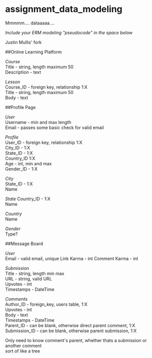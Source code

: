 # assignment_data_modeling
Mmmmm.... dataaaaa....

*Include your ERM modeling "pseudocode" in the space below*

Justin Mullis' fork

##Online Learning Platform  

*Course*  
Title - string, length maximum 50  
Description - text  

*Lesson*  
Course_ID - foreign key, relationship 1:X  
Title - string, length maximum 50  
Body - text  



##Profile Page  

*User*  
Username - min and max length  
Email - passes some basic check for valid email  

*Profile*  
User_ID - foreign key, relationship 1:X  
City_ID - 1:X  
State_ID - 1:X  
Country_ID 1:X  
Age - int, min and max  
Gender_ID - 1:X  

*City*  
State_ID - 1:X  
Name  

*State*
Country_ID - 1:X  
Name  

*Country*  
Name  

*Gender*  
Type?


##Message Board  

*User*  
Email - valid email, unique 
Link Karma - int 
Comment Karma - int  

*Submission*  
Title - string, length min max  
URL - string, valid URL  
Upvotes - int  
Timestamps - DateTime  

*Comments*    
Author_ID - foreign_key, users table, 1:X   
Upvotes - int  
Body - text  
Timestamps - DateTime  
Parent_ID - can be blank, otherwise direct parent comment, 1:X  
Submission_ID - can be blank, otherwise parent submission, 1:X  

Only need to know comment's parent, whether thats a submission or another comment  
sort of like a tree  

